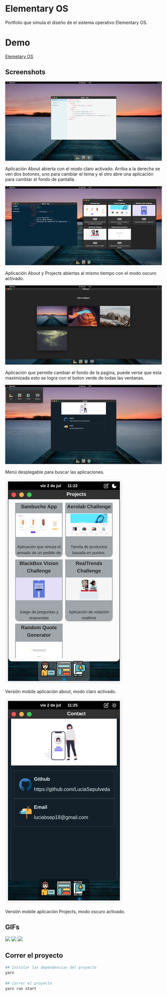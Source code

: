 # Elementary OS

Portfolio que simula el diseño de el sistema operativo Elementary OS.

# Demo
[Elemetary OS](https://luciasepulveda.netlify.app/)

## Screenshots

![Screen](https://github.com/LuciaSepulveda/ElementaryOs-Clone/blob/master/src/assets/Screen1.png "Aplicación About abierta con el modo claro activado")

Aplicación About abierta con el modo claro activado. Arriba a la derecha se ven dos botones, uno para cambiar el tema y el otro abre una aplicación para cambiar el fondo de pantalla.

![Screen](https://github.com/LuciaSepulveda/ElementaryOs-Clone/blob/master/src/assets/Screen2.png "Aplicación About y Projects abiertas al mismo tiempo con el modo oscuro activado")

Aplicación About y Projects abiertas al mismo tiempo con el modo oscuro activado.

![Screen](https://github.com/LuciaSepulveda/ElementaryOs-Clone/blob/master/src/assets/Screen3.png "Aplicación que permite cambiar el fondo de la pagina")

Aplicación que permite cambiar el fondo de la pagina, puede verse que esta maximizada esto se logra con el boton verde de todas las ventanas.

![Screen](https://github.com/LuciaSepulveda/ElementaryOs-Clone/blob/master/src/assets/Screen4.png "Menú desplegable para buscar las aplicaciones.")

Menú desplegable para buscar las aplicaciones.

![Screen](https://github.com/LuciaSepulveda/ElementaryOs-Clone/blob/master/src/assets/Screen5.png "Versión mobile aplicación about, modo claro activado.")

Versión mobile aplicación about, modo claro activado.

![Screen](https://github.com/LuciaSepulveda/ElementaryOs-Clone/blob/master/src/assets/Screen6.png "Versióon mobile aplicación Projects, modo oscuro activado.")

Versión mobile aplicación Projects, modo oscuro activado.

## GIFs

<img src="https://media.giphy.com/media/w7vMAfRefgRqCal6PE/giphy.gif" />

<img src="https://media.giphy.com/media/kU0fVfR7T5ieEOvppg/giphy.gif" />

<img src="https://media.giphy.com/media/4nNPd4FWAC7Ol4VeqQ/giphy.gif" />

## Correr el proyecto

```bash
## Instalar las dependencias del proyecto
yarn

## Correr el proyecto
yarn run start
```
